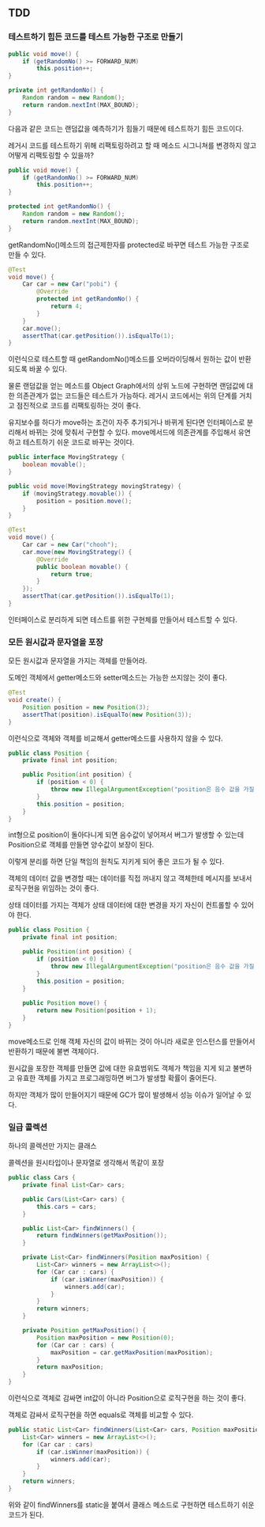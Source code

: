 ## TDD

### 테스트하기 힘든 코드를 테스트 가능한 구조로 만들기

```java
public void move() {
    if (getRandomNo() >= FORWARD_NUM)
        this.position++;
}

private int getRandomNo() {
    Random random = new Random();
    return random.nextInt(MAX_BOUND);
}
```

다음과 같은 코드는 랜덤값을 예측하기가 힘들기 때문에 테스트하기 힘든 코드이다.

레거시 코드를 테스트하기 위해 리팩토링하려고 할 때 메소드 시그니쳐를 변경하지 않고 어떻게 리팩토링할 수 있을까?

```java
public void move() {
    if (getRandomNo() >= FORWARD_NUM)
        this.position++;
}

protected int getRandomNo() {
    Random random = new Random();
    return random.nextInt(MAX_BOUND);
}
```

getRandomNo()메소드의 접근제한자를 protected로 바꾸면 테스트 가능한 구조로 만들 수 있다.

```java
@Test
void move() {
    Car car = new Car("pobi") {
        @Override
        protected int getRandomNo() {
            return 4;
        }
    }
    car.move();
    assertThat(car.getPosition()).isEqualTo(1);
}
```

이런식으로 테스트할 때 getRandomNo()메소드를 오버라이딩해서 원하는 값이 반환되도록 바꿀 수 있다.

물론 랜덤값을 얻는 메소드를 Object Graph에서의 상위 노드에 구현하면 랜덤값에 대한 의존관계가 없는 코드들은 테스트가 가능하다. 레거시 코드에서는 위의 단계를 거치고 점진적으로 코드를 리팩토링하는 것이 좋다.

유지보수를 하다가 move하는 조건이 자주 추가되거나 바뀌게 된다면 인터페이스로 분리해서 바뀌는 것에 맞춰서 구현할 수 있다. move메서드에 의존관계를 주입해서 유연하고 테스트하기 쉬운 코드로 바꾸는 것이다.

```java
public interface MovingStrategy {
    boolean movable();
}
```

```java
public void move(MovingStrategy movingStrategy) {
    if (movingStrategy.movable()) {
        position = position.move();
    }
}
```

```java
@Test
void move() {
    Car car = new Car("chooh");
    car.move(new MovingStrategy() {
        @Override
        public boolean movable() {
            return true;
        }
    });
    assertThat(car.getPosition()).isEqualTo(1);
}
```

인터페이스로 분리하게 되면 테스트를 위한 구현체를 만들어서 테스트할 수 있다.

### 모든 원시값과 문자열을 포장

모든 원시값과 문자열을 가지는 객체를 만들어라.

도메인 객체에서 getter메소드와 setter메소드는 가능한 쓰지않는 것이 좋다.

```java
@Test
void create() {
    Position position = new Position(3);
    assertThat(position).isEqualTo(new Position(3));
}
```

이런식으로 객체와 객체를 비교해서 getter메소드를 사용하지 않을 수 있다.

```java
public class Position {
    private final int position;

    public Position(int position) {
        if (position < 0) {
            throw new IllegalArgumentException("position은 음수 값을 가질 수 없습니다.");
        }
        this.position = position;
    }
}
```

int형으로 position이 돌아다니게 되면 음수값이 넣어져서 버그가 발생할 수 있는데 Position으로 객체를 만들면 양수값이 보장이 된다.

이렇게 분리를 하면 단일 책임의 원칙도 지키게 되어 좋은 코드가 될 수 있다.

객체의 데이터 값을 변경할 때는 데이터를 직접 꺼내지 않고 객체한테 메시지를 보내서 로직구현을 위임하는 것이 좋다.

상태 데이터를 가지는 객체가 상태 데이터에 대한 변경을 자기 자신이 컨트롤할 수 있어야 한다.

```java
public class Position {
    private final int position;

    public Position(int position) {
        if (position < 0) {
            throw new IllegalArgumentException("position은 음수 값을 가질 수 없습니다.");
        }
        this.position = position;
    }
    
    public Position move() {
        return new Position(position + 1);
    }
}
```

move메소드로 인해 객체 자신의 값이 바뀌는 것이 아니라 새로운 인스턴스를 만들어서 반환하기 때문에 불변 객체이다.

원시값을 포장한 객체를 만들면 값에 대한 유효범위도 객체가 책임을 지게 되고 불변하고 유효한 객체를 가지고 프로그래밍하면 버그가 발생할 확률이 줄어든다.

하지만 객체가 많이 만들어지기 때문에 GC가 많이 발생해서 성능 이슈가 일어날 수 있다.

### 일급 콜렉션

하나의 콜렉션만 가지는 클래스

콜렉션을 원시타입이나 문자열로 생각해서 똑같이 포장

```java
public class Cars {
    private final List<Car> cars;

    public Cars(List<Car> cars) {
        this.cars = cars;
    }

    public List<Car> findWinners() {
        return findWinners(getMaxPosition());
    }

    private List<Car> findWinners(Position maxPosition) {
        List<Car> winners = new ArrayList<>();
        for (Car car : cars) {
            if (car.isWinner(maxPosition)) {
                winners.add(car);
            }
        }
        return winners;
    }

    private Position getMaxPosition() {
        Position maxPosition = new Position(0);
        for (Car car : cars) {
            maxPosition = car.getMaxPosition(maxPosition);
        }
        return maxPosition;
    }
}
```

이런식으로 객체로 감싸면 int값이 아니라 Position으로 로직구현을 하는 것이 좋다.

객체로 감싸서 로직구현을 하면 equals로 객체를 비교할 수 있다.

```java
public static List<Car> findWinners(List<Car> cars, Position maxPosition) {
    List<Car> winners = new ArrayList<>();
    for (Car car : cars) 
        if (car.isWinner(maxPosition)) {
            winners.add(car);
        }
    }
    return winners;
}
```

위와 같이 findWinners를 static을 붙여서 클래스 메소드로 구현하면 테스트하기 쉬운 코드가 된다.

